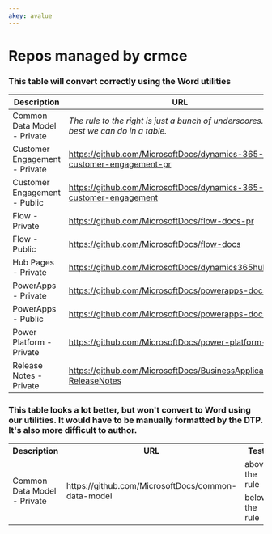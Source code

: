 ```yaml
---
akey: avalue
---
```


# Repos managed by crmce

### This table will convert correctly using the Word utilities

| Description                                        | URL                                                                  | Test |
|----------------------------------------------------|----------------------------------------------------------------------|------|
| Common Data Model - Private                        | *The rule to the right is just a bunch of underscores. The best we can do in a table.* | above the rule<br>__________________<br> below the rule |
| Customer Engagement - Private                      | https://github.com/MicrosoftDocs/dynamics-365-customer-engagement-pr |first line<br>second line |
| Customer Engagement - Public                       | https://github.com/MicrosoftDocs/dynamics-365-customer-engagement    |first line<br>second line<br>third line |
| Flow - Private                                     | https://github.com/MicrosoftDocs/flow-docs-pr                        | |
| Flow - Public                                      | https://github.com/MicrosoftDocs/flow-docs                           | |
| Hub Pages - Private                                | https://github.com/MicrosoftDocs/dynamics365hubpages                 | |
| PowerApps - Private                                | https://github.com/MicrosoftDocs/powerapps-docs-pr                   | |
| PowerApps - Public                                 | https://github.com/MicrosoftDocs/powerapps-docs                      | |
| Power Platform - Private                           | https://github.com/MicrosoftDocs/power-platform-pr                   | |
| Release Notes - Private                            | https://github.com/MicrosoftDocs/BusinessApplication-ReleaseNotes    | |

### This table looks a lot better, but won't convert to Word using our utilities. It would have to be manually formatted by the DTP. It's also more difficult to author.

<table>
  <tr>
    <th>Description</th>
    <th>URL</th>
    <th>Test</th>
  </tr>
  <tr>
    <td rowspan=2>Common Data Model - Private</td>
    <td rowspan=2>https://github.com/MicrosoftDocs/common-data-model</td>
    <td>above the rule</td>
  </tr>
  <tr>
    <td>below the rule</td>
  </tr>
  </table>
  
